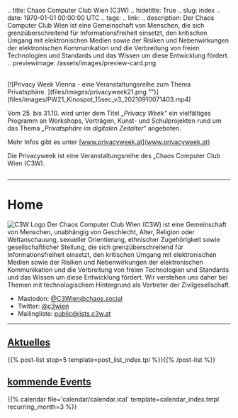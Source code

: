 .. title: Chaos Computer Club Wien (C3W)
.. hidetitle: True
.. slug: index
.. date: 1970-01-01 00:00:00 UTC
.. tags:
.. link:
.. description: Der Chaos Computer Club Wien ist eine Gemeinschaft von Menschen, die sich grenzüberschreitend für Informationsfreiheit einsetzt, den kritischen Umgang mit elektronischen Medien sowie der Risiken und Nebenwirkungen der elektronischen Kommunikation und die Verbreitung von freien Technologien und Standards und das Wissen um diese Entwicklung fördert.
.. previewimage: /assets/images/preview-card.png

<br />
[![Privacy Week Vienna - eine Veranstaltungsreihe zum Thema Privatsphäre. ](files/images/privacyweek21.png "")](files/images/PW21_Kinospot_15sec_v3_20210910071403.mp4)

Vom 25. bis 31.10. wird unter dem Titel *„Privacy Week“* ein vielfältiges Programm an Workshops, Vorträgen, Kunst- und Schulprojekten rund um das Thema *„Privatsphäre im digitalen Zeitalter“* angeboten.

Mehr Infos gibt es unter [www.privacyweek.at](www.privacyweek.at)

Die Privacyweek ist eine Veranstaltungsreihe des „Chaos Computer Club Wien (C3W).

<hr style='margin: 2em 0' />

# Home

<img src="/assets/images/C3W_RB_neg.png" class="index-logo" alt="C3W Logo">
Der Chaos Computer Club Wien (C3W) ist eine Gemeinschaft von Menschen, unabhängig von Geschlecht, Alter, Religion oder Weltanschauung, sexueller Orientierung, ethnischer Zugehörigkeit sowie gesellschaftlicher Stellung, die sich grenzüberschreitend für Informationsfreiheit einsetzt, den kritischen Umgang mit elektronischen Medien sowie der Risiken und Nebenwirkungen der elektronischen Kommunikation und die Verbreitung von freien Technologien und Standards und das Wissen um diese Entwicklung fördert.
Wir verstehen uns daher bei Themen mit technologischem Hintergrund als Vertreter der Zivilgesellschaft.

* Mastodon: <a rel="me" href="https://chaos.social/@C3Wien">@C3Wien@chaos.social</a>
* Twitter: [@c3wien](https://twitter.com/c3wien)
* Mailingliste: [public@lists.c3w.at](https://lists.c3w.at/postorius/lists/public.lists.c3w.at/)

---

<div class="container">
  <div class="row">
    <div class="col-lg">
        <h2><a href="/aktuelles/">Aktuelles</a></h2>
        {{% post-list stop=5 template=post_list_index.tpl %}}{{% /post-list %}}
    </div>
    <div class="col-lg">
        <h2><a href="/events/">kommende Events</a></h2>
        {{% calendar file='calendar/calendar.ical' template=calendar_index.tmpl recurring_month=3 %}}
    </div>
  </div>
</div>
